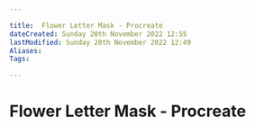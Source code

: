 ```yaml
---

title:  Flower Letter Mask - Procreate
dateCreated: Sunday 20th November 2022 12:55
lastModified: Sunday 20th November 2022 12:49
Aliases: 
Tags:

---
```





# Flower Letter Mask - Procreate